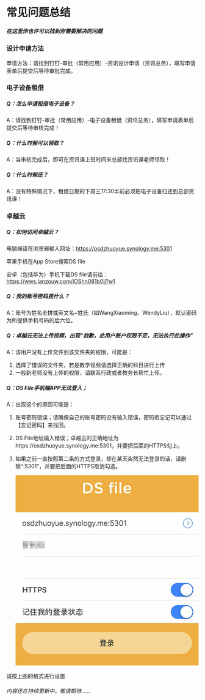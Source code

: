 # 常见问题总结

##### 在这里你也许可以找到你需要解决的问题

### 设计申请方法

申请方法：请找到钉钉-审批（常用应用）-资讯设计申请（资讯总务），填写申请表单后提交后等待审批完成。



### 电子设备租借

##### *Q：怎么申请租借电子设备？*

A：请找到钉钉-审批（常用应用）-电子设备租借（资讯总务），填写申请表单后提交后等待审核完成！

##### *Q：什么时候可以领取？*

A：当审核完成后，即可在资讯课上班时间来总部找资讯课老师领取！

##### *Q：什么时候还？*

A：没有特殊情况下，租借日期的下周三17:30半前必须把电子设备归还到总部资讯课！



### 卓越云

##### *Q：如何访问卓越云？*

电脑端请在浏览器输入网址：https://osdzhuoyue.synology.me:5301

苹果手机在App Store搜索DS file

安卓（包括华为）手机下载DS file请前往：https://wws.lanzouw.com/iOShn081b0ij?w1

##### *Q：我的账号密码是什么？*

A：账号为姓名全拼或英文名+姓氏（如WangXiaoming、WendyLiu），默认密码为所提供手机号码的后六位。

##### *Q：卓越云无法上传视频，出现“抱歉，此用户账户权限不足，无法执行此操作”*

A：该用户没有上传文件到该文件夹的权限，可能是：

1. 选择了错误的文件夹，若是教学视频请选择正确的科目进行上传
2. 一般新老师没有上传的权限，请联系行政或者教务长帮忙上传。

##### *Q：DS File手机端APP无法登入；*

A：出现这个的原因可能是：

1. 账号密码错误；请确保自己的账号密码没有输入错误，密码若忘记可以通过【忘记密码】来找回。

2. DS File地址输入错误；卓越云的正确地址为https://osdzhuoyue.synology.me:5301，并要把后面的HTTPS勾上。

3. 如果之前一直按照第二条的方式登录，却在某天突然无法登录的话，请删除“:5301”，并要把后面的HTTPS取消勾选。

   ![](./pic/01.jpg)

请按上图的格式进行设置

###### 内容还在持续更新中，敬请期待......